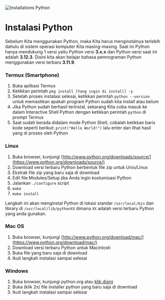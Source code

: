 ﻿![Installations Python](https://i.ibb.co.com/ky4KgLs/Installations.png)

# Instalasi Python
Sebelum Kita menggunakan Python, maka Kita harus menginstalnya terlebih dahulu di sistem operasi komputer Kita masing-masing. Saat ini Python hanya mendukung 1 versi yaitu Python versi **3.x.x** dan Python versi saat ini adalah **3.12.3**. Disini kita akan belajar bahasa pemrograman Python menggunakan versi terbaru **3.11.9**.

### Termux (Smartphone)

1. Buka aplikasi Termux
2. Ketikkan perintah `pkg install [Yang ingin di install] -y`
3. Setelah proses instalasi selesai, ketikkan perintah `python --version` untuk memastikan apakah program  Python sudah kita install atau belum
4. Jika Python sudah berhasil terinstal, sekarang Kita coba masuk ke dalam Interactive Shell Python dengan ketikkan perintah `python` di prompt Termux
5. Saat sudah berada didalam mode Python Shell, cobalah ketikkan baris kode seperti berikut: `print("Hello World!")` lalu enter dan lihat hasil yang di proses oleh Python

### Linux

1.  Buka browser, kunjungi  [http://www.python.org/downloads/source/](https://www.python.org/downloads/source/)
2.  Download versi terbaru Python berbentuk file zip untuk Unix/Linux
3.  Ekstrak file zip yang baru saja di download
4.  Edit file Modules/Setup jika Anda ingin kostumisasi Python
5.  Jalankan  `./configure`  script
6.  `make`
7.  `make install`

Langkah ini akan menginstal Python di lokasi standar `/usr/local/bin` dan library di `/usr/local/lib/pythonXX` dimana `XX` adalah versi terbaru Python yang anda gunakan.

### Mac OS

1.  Buka browser, kunjungi  [http://www.python.org/download/mac/](https://www.python.org/download/mac/)
2.  Download versi terbaru Python untuk Macintosh
3.  Buka file yang baru saja di download
4.  Ikuti langkah instalasi sampai selesai

### Windows

1.  Buka browser, kunjungi python.org atau   [klik disini](https://www.python.org/downloads/windows/)
2.  Buka (klik 2x) file installer python yang baru saja di download
3.  Ikuti langkah instalasi sampai selesai
